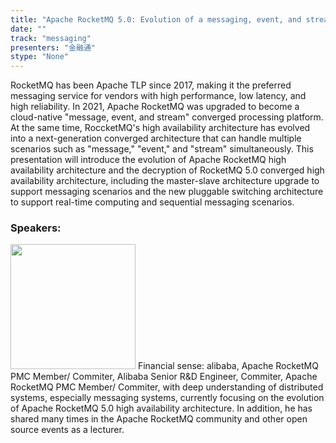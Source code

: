 ```yaml
---
title: "Apache RocketMQ 5.0: Evolution of a messaging, event, and stream converged high availability architecture"
date: "" 
track: "messaging"
presenters: "金融通"
stype: "None"
---
```

RocketMQ has been Apache TLP since 2017, making it the preferred messaging service for vendors with high performance, low latency, and high reliability. In 2021, Apache RocketMQ was upgraded to become a cloud-native "message, event, and stream" converged processing platform. At the same time, RoccketMQ's high availability architecture has evolved into a next-generation converged architecture that can handle multiple scenarios such as "message," "event," and "stream" simultaneously. This presentation will introduce the evolution of Apache RocketMQ high availability architecture and the decryption of RocketMQ 5.0 converged high availability architecture, including the master-slave architecture upgrade to support messaging scenarios and the new pluggable switching architecture to support real-time computing and sequential messaging scenarios.
 ### Speakers: 
 <img src="images/speaker/1052.png" width="200" />
 Financial sense: alibaba, Apache RocketMQ PMC Member/ Commiter, Alibaba Senior R&D Engineer, Commiter, Apache RocketMQ PMC Member/ Commiter, with deep understanding of distributed systems, especially messaging systems, currently focusing on the evolution of Apache RocketMQ 5.0 high availability architecture. In addition, he has shared many times in the Apache RocketMQ community and other open source events as a lecturer.
 